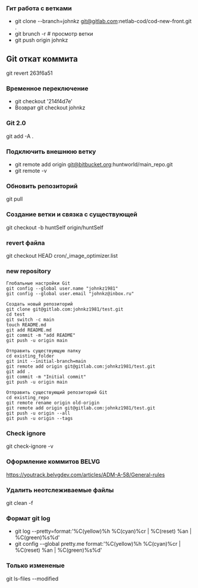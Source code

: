 ### Гит работа с ветками
* git clone --branch=johnkz git@gitlab.com:netlab-cod/cod-new-front.git .
* git brunch -r # просмотр ветки
* git push origin johnkz
## Git откат коммита 
git revert 263f6a51
 ### Временное переключение
* git checkout '214f4d7e'
* Возврат git checkout johnkz
### Git 2.0
git add -A .

### Подключить внешнюю ветку
* git remote add origin git@bitbucket.org:huntworld/main_repo.git
* git remote -v

### Обновить репозиторий
git pull
### Создание ветки и связка с существующей
git checkout -b huntSelf origin/huntSelf

### revert файла
git checkout HEAD cron/_image_optimizer.list 
### new repository
```
Глобальные настройки Git
git config --global user.name "johnkz1981"
git config --global user.email "johnkz@inbox.ru"

Создать новый репозиторий
git clone git@gitlab.com:johnkz1981/test.git
cd test
git switch -c main
touch README.md
git add README.md
git commit -m "add README"
git push -u origin main

Отправить существующую папку
cd existing_folder
git init --initial-branch=main
git remote add origin git@gitlab.com:johnkz1981/test.git
git add .
git commit -m "Initial commit"
git push -u origin main

Отправить существующий репозиторий Git
cd existing_repo
git remote rename origin old-origin
git remote add origin git@gitlab.com:johnkz1981/test.git
git push -u origin --all
git push -u origin --tags
```
### Check ignore
git check-ignore -v
### Оформление коммитов BELVG
https://youtrack.belvgdev.com/articles/ADM-A-58/General-rules
### Удалить неотслеживаемые файлы
git clean -f 

### Формат git log
* git log --pretty=format:'%C(yellow)%h %C(cyan)%cr | %C(reset) %an | %C(green)%s%d'
* git config --global pretty.me format:'%C(yellow)%h %C(cyan)%cr | %C(reset) %an | %C(green)%s%d'
### Только измененые
git ls-files --modified
